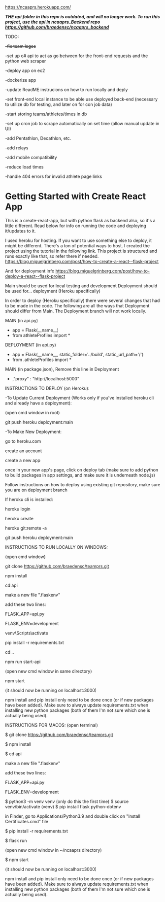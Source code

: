 https://ncaaprs.herokuapp.com/

***THE api folder in this repo is outdated, and will no longer work. To run this project, use the api in ncaaprs_Backend repo https://github.com/braedensc/ncaaprs_backend***

TODO: 

~~-fix team logos~~

-set up c# api to act as go between for the front-end requests and the python web scraper

-deploy app on ec2

-dockerize app

-update ReadME instrucions on how to run locally and deply

-set front-end local instance to be able use deployed back-end (necessary to utilize db for testing, and later on for con job data)

-start storing teams/athletes/times in db

-set up cron job to scrape automatically on set time (allow manual update in UI)

-add Pentathlon, Decathlon, etc.

-add relays

-add mobile compatibility 

-reduce load times

-handle 404 errors for invalid athlete page links



# Getting Started with Create React App
This is a create-react-app, but with python flask as backend also, so it's a little different. Read below for info on running the code and deploying it/updates to it.

I used heroku for hosting. If you want to use something else to deploy, it might be different. There's a ton of potential ways to host.
I created the project using the tutorial in the following link. This project is structured and runs exactly like that, so refer there if needed.
https://blog.miguelgrinberg.com/post/how-to-create-a-react--flask-project

And for deployment info
https://blog.miguelgrinberg.com/post/how-to-deploy-a-react--flask-project

Main should be used for local testing and development
Deployment should be used for... deployment (Heroku specifically)

In order to deploy (Heroku specifically) there were several changes that had to be made in the code.
The following are all the ways that Deployment should differ from Main. The Deployment branch will not work locally.

MAIN  (in api.py)                  
- app = Flask(\_\_name__)
- from athleteProfiles import * 

DEPLOYMENT (in api.py)
 - app = Flask(\_\_name__, static_folder='../build', static_url_path='/')
 - from .athleteProfiles import *

MAIN (in package.json), Remove this line in Deployment
- ,"proxy" : "http://localhost:5000"  



INSTRUCTIONS TO DEPLOY (on Heroku):


-To Update Current Deployment (Works only if you've installed heroku cli and already have a deployment):

(open cmd window in root)

git push heroku deployment:main



-To Make New Deployment:

go to heroku.com

create an account

create a new app

once in your new app's page, click on deploy tab (make sure to add python to build packages in app settings, and make sure it is underneath node.js)

Follow instructions on how to deploy using existing git repository, make sure you are on deployment branch

If heroku cli is installed:

heroku login

heroku create <my heroku app name>

heroku git:remote -a <my heroku app name>

git push heroku deployment:main




INSTRUCTIONS TO RUN LOCALLY ON WINDOWS:

(open cmd window)

git clone https://github.com/braedensc/teamprs.git

npm install

cd api

make a new file ".flaskenv"

 add these two lines:

   FLASK_APP=api.py

   FLASK_ENV=development


venv\Scripts\activate

pip install -r requirements.txt

cd ..

npm run start-api

(open new cmd window in same directory)

npm start

(it should now be running on localhost:3000)


npm install and pip install only need to be done once (or if new packages have been added).
Make sure to always update requirements.txt when installing new python packages (both of them I'm not sure which one is actually being used).


INSTRUCTIONS FOR MACOS:
(open terminal)

$ git clone https://github.com/braedensc/teamprs.git

$ npm install

$ cd api


make a new file ".flaskenv"

 add these two lines:

   FLASK_APP=api.py

   FLASK_ENV=development


$ python3 -m venv venv (only do this the first time)
$ source venv/bin/activate
(venv) $ pip install flask python-dotenv

in Finder, go to Applications/Python3.9 and double click on "Install Certificates.cmd" file

$ pip install -r requirements.txt

$ flask run

(open new cmd window in ~/ncaaprs directory)

$ npm start

(it should now be running on localhost:3000)


npm install and pip install only need to be done once (or if new packages have been added).
Make sure to always update requirements.txt when installing new python packages (both of them I'm not sure which one is actually being used).


